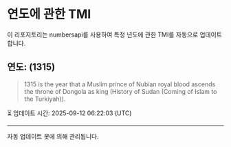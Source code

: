 
# 연도에 관한 TMI

이 리포지토리는 numbersapi를 사용하여 특정 년도에 관한 TMI를 자동으로 업데이트합니다.

## 연도: (1315)
> 1315 is the year that a Muslim prince of Nubian royal blood ascends the throne of Dongola as king (History of Sudan (Coming of Islam to the Turkiyah)).

⏳ 업데이트 시간: 2025-09-12 06:22:03 (UTC)

---
자동 업데이트 봇에 의해 관리됩니다.
